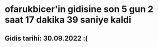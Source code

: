 # ofarukbicer'in gidisine son 5 gun 2 saat 17 dakika 39 saniye kaldi

## Gidis tarihi: 30.09.2022 :(
